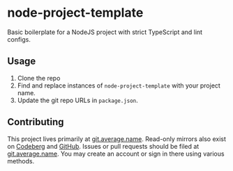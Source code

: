 # node-project-template

Basic boilerplate for a NodeJS project with strict TypeScript and lint configs.

## Usage

1. Clone the repo
2. Find and replace instances of `node-project-template` with your project name.
3. Update the git repo URLs in `package.json`.

## Contributing

This project lives primarily at [git.average.name](https://git.average.name/AverageHelper/node-project-template). Read-only mirrors also exist on [Codeberg](https://codeberg.org/AverageHelper/node-project-template) and [GitHub](https://github.com/AverageHelper/node-project-template). Issues or pull requests should be filed at [git.average.name](https://git.average.name/AverageHelper/node-project-template). You may create an account or sign in there using various methods.
